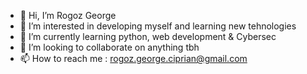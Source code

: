 - 👋 Hi, I’m Rogoz George
- 👀 I’m interested in developing myself and learning new tehnologies
- 🌱 I’m currently learning python, web development & Cybersec
- 💞️ I’m looking to collaborate on anything tbh
- 📫 How to reach me : rogoz.george.ciprian@gmail.com
